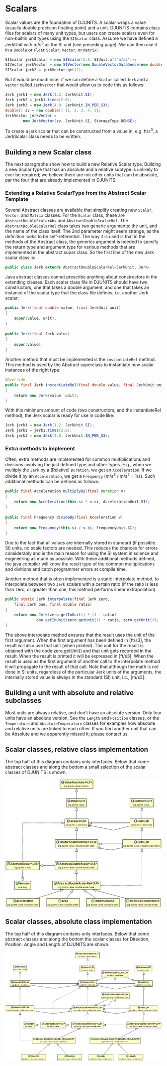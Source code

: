 # Scalars

Scalar values are the foundation of DJUNITS. A scalar wraps a value (usually double precision floating point) and a unit. DJUNTIS contains class files for scalars of many unit types, but users can create scalars even for non-builtin unit types using the `SIScalar` class. Assume we have defined a JerkUnit with m/s<sup>3</sup> as the SI unit (see preceding page). We can then use it in a `Double` or `Float` `Scalar`, `Vector`, or `Matrix`:

```java
SIScalar jerkScalar = new SIScalar(2.0, SIUnit.of("m/s3"));
SIVector jerkVector = new SIVector(new DoubleVectorDataDense(new double[] {1.0, 2.0, 3.0}), SIUnit.of("ms-3"));
SIScalar jerk2 = jerkVector.get(1);
```

But it would be much nicer if we can define a `Scalar` called `Jerk` and a `Vector` called `JerkVector` that would allow us to code this as follows:

```java
Jerk jerk1 = new Jerk(1.2, JerkUnit.SI);
Jerk jerk2 = jerk1.times(2.0);
Jerk jerk3 = new Jerk(4.0, JerkUnit.IN_PER_S3);
double[] sv = new double[] {1, 2, 3, 4, 5}; 
JerkVector jerkVector = 
        new JerkVector(sv, JerkUnit.SI, StorageType.DENSE);
```

To create a jerk scalar that can be constructed from a value in, e.g. ft/s<sup>3</sup>, a JerkScalar class needs to be written.

## Building a new Scalar class


The next paragraphs show how to build a new Relative Scalar type. Building a new Scalar type that has an absolute and a relative subtype is unlikely to ever be required; we believe there are not other units that can be absolute, par the four that are already implemented in DJUNITS.

### Extending a Relative ScalarType from the Abstract Scalar Template

Several Abstract classes are available that simplify creating new `Scalar`, `Vector`, and `Matrix` classes. For the `Scalar` class, these are `AbstractDoubleScalarAbs` and `AbstractDoubleScalarRel`. The `AbstractDoubleScalarRel` class takes two generic arguments: the unit, and the name of the class itself. The 2nd parameter might seem strange, as the definition looks to be self-referential. The way it is used is that in the methods of the Abstract class, the generics argument is needed to specify the return type and argument type for various methods that are implemented in the abstract super class. So the first line of the new Jerk scalar class is:

```java
public class Jerk extends AbstractDoubleScalarRel<JerkUnit, Jerk>
```

Java abstract classes cannot prescribe anything about constructors in the extending classes. Each scalar class file in DJUNITS should have two constructors, one that takes a double argument, and one that takes an instance of the scalar type that the class file defines; i.c. another Jerk scalar:

```java
public Jerk(final double value, final JerkUnit unit)
{
    super(value, unit);
}

public Jerk(final Jerk value)
{
    super(value);
}
```

Another method that must be implemented is the `instantiateRel` method. This method is used by the Abstract superclass to instantiate new scalar instances of the right type:

```java
@Override
public final Jerk instantiateRel(final double value, final JerkUnit unit)
{
    return new Jerk(value, unit);
}
```

With this minimum amount of code (two constructors, and the instantiateRel method), the Jerk scalar is ready for use in code like:

```java
Jerk jerk1 = new Jerk(1.2, JerkUnit.SI);
Jerk jerk2 = jerk1.times(2.0);
Jerk jerk3 = new Jerk(4.0, JerkUnit.IN_PER_S3);
```

### Extra methods to implement

Often, extra methods are implemented for common multiplications and divisions involving the just defined type and other types. E.g., when we multiply the `Jerk` by a (Relative) `Duration`, we get an `Acceleration`. If we divide it by an `Acceleration`, we get a `Frequency` (m/s<sup>3</sup> / m/s<sup>2</sup> = 1/s). Such additional methods can be defined as follows:

```java
public final Acceleration multiplyBy(final Duration v)
{
    return new Acceleration(this.si * v.si, AccelerationUnit.SI);
}

public final Frequency divideBy(final Acceleration v)
{
    return new Frequency(this.si / v.si, FrequencyUnit.SI);
}
```

Due to the fact that all values are internally stored in standard (if possible SI) units, no scale factors are needed. This reduces the chances for errors considerably and is the main reason for using the SI system in science and engineering as much as possible. With these additional methods defined, the java compiler will know the result type of the common multiplications and divitions and catch programmer errors at compile time.

Another method that is often implemented is a static interpolate method, to interpolate between two `Jerk` scalars with a certain ratio (if the ratio is less than zero, or greater than one, this method performs linear extrapolation):

```java
public static Jerk interpolate(final Jerk zero, 
    final Jerk one, final double ratio)
{
    return new Jerk(zero.getInUnit() * (1 - ratio) 
            + one.getInUnit(zero.getUnit()) * ratio, zero.getUnit());
}
```

The above interpolate method ensures that the result uses the unit of the first argument. When the first argument has been defined in \[ft/s3\], the result will also use that unit (when printed). The unit for the result is obtained with the code zero.getUnit() and that unit gets recorded in the result. When the result is printed it will be expressed in \[ft/s3\]. When the result is used as the first argument of another call to the interpolate method it will propagate to the result of that call. Note that although the math is _not_ done in SI units, regardless of the particular Jerk units of the arguments, the internally stored value is always in the standard (SI) unit, i.c., \[m/s3\].

## Building a unit with absolute and relative subclasses

Most units are always relative, and don't have an absolute version. Only four units have an absolute version. See the `Length` and `Position` classes, or the `Temperature` and `AbsoluteTemperature` classes for examples how absolute and relative units are linked to each other. If you find another unit that can be Absolute and we apparently missed it; please contact us.

  
## Scalar classes, relative class implementation

The top half of this diagram contains only interfaces. Below that come abstract classes and along the bottom a small selection of the scalar classes of DJUNITS is shown.
 
![](images/scalar-rel.png)


## Scalar classes, absolute class implementation

The top half of this diagram contains only interfaces. Below that come abstract classes and along the bottom the scalar classes for Direction, Position, Angle and Length of DJUNITS are shown.

![](images/scalar-abs.png)
 